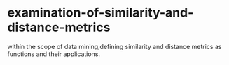 # examination-of-similarity-and-distance-metrics
 within the scope of data mining,defining similarity and distance metrics as functions and their applications.

